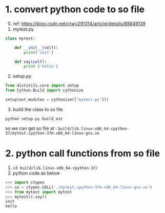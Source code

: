 # 1. convert python code to so file

0. ref: https://blog.csdn.net/ctwy291314/article/details/88849139
1. mytest.py

```python
class mytest:

    def __init__(self):
        print('init')

    def say(self):
        print ('hello')
```

2. setup.py

```python
from distutils.core import setup
from Cython.Build import cythonize

setup(ext_modules = cythonize(["mytest.py"]))
```

3. build the class to so file

```
python setup.py build_ext
```

so we can get so file at : `build/lib.linux-x86_64-cpython-37/mytest.cpython-37m-x86_64-linux-gnu.so`



# 2. python call functions from so file

1. `cd build/lib.linux-x86_64-cpython-37/`
2. python code as below

```python
>>> import ctypes
>>> so = ctypes.CDLL('./mytest.cpython-37m-x86_64-linux-gnu.so')
>>> from mytest import mytest
>>> mytest().say()
init
hello
```


